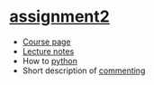 # [assignment2](http://physics.gu.se/~frtbm/joomla/media/mydocs/ex2_2016.pdf)

- [Course page](http://physics.gu.se/~frtbm/joomla/index.php?option=com_content&view=article&id=115&Itemid=509)
- [Lecture notes](http://physics.gu.se/~frtbm/joomla/media/mydocs/chapter67-rotated270.pdf)
- How to [python](https://www.python.org/dev/peps/pep-0008/)
- Short description of [commenting](http://thomas-cokelaer.info/tutorials/sphinx/docstring_python.html)
